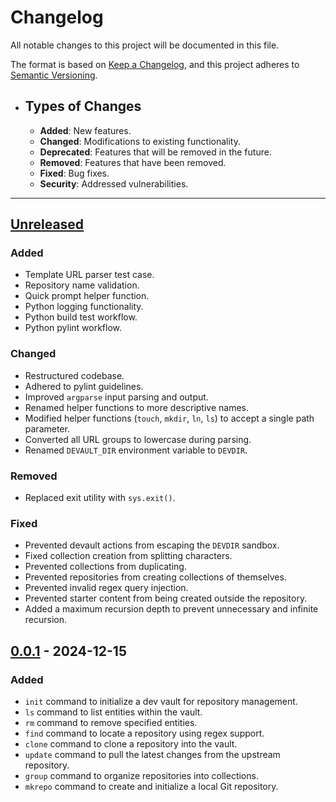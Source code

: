 # Changelog

All notable changes to this project will be documented in this file.

The format is based on [Keep a Changelog](https://keepachangelog.com/en/1.1.0/),
and this project adheres to [Semantic Versioning](https://semver.org/spec/v2.0.0.html).

- ## Types of Changes

  - **Added**: New features.
  - **Changed**: Modifications to existing functionality.
  - **Deprecated**: Features that will be removed in the future.
  - **Removed**: Features that have been removed.
  - **Fixed**: Bug fixes.
  - **Security**: Addressed vulnerabilities.

---

## [Unreleased]

### Added

- Template URL parser test case.
- Repository name validation.
- Quick prompt helper function.
- Python logging functionality.
- Python build test workflow.
- Python pylint workflow.

### Changed

- Restructured codebase.
- Adhered to pylint guidelines.
- Improved `argparse` input parsing and output.
- Renamed helper functions to more descriptive names.
- Modified helper functions (`touch`, `mkdir`, `ln`, `ls`) to accept a single path parameter.
- Converted all URL groups to lowercase during parsing.
- Renamed `DEVAULT_DIR` environment variable to `DEVDIR`.

### Removed

- Replaced exit utility with `sys.exit()`.

### Fixed

- Prevented devault actions from escaping the `DEVDIR` sandbox.
- Fixed collection creation from splitting characters.
- Prevented collections from duplicating.
- Prevented repositories from creating collections of themselves.
- Prevented invalid regex query injection.
- Prevented starter content from being created outside the repository.
- Added a maximum recursion depth to prevent unnecessary and infinite recursion.

## [0.0.1] - 2024-12-15

### Added

- `init` command to initialize a dev vault for repository management.
- `ls` command to list entities within the vault.
- `rm` command to remove specified entities.
- `find` command to locate a repository using regex support.
- `clone` command to clone a repository into the vault.
- `update` command to pull the latest changes from the upstream repository.
- `group` command to organize repositories into collections.
- `mkrepo` command to create and initialize a local Git repository.

[unreleased]: https://github.com/0x15ba88ff/devault/compare/v1.1.1...HEAD
[0.0.1]: https://github.com/0x15ba88ff/devault/releases/tag/v0.0.1-alpha

